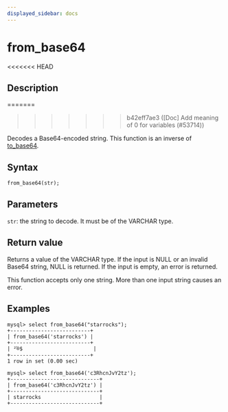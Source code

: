 ```yaml
---
displayed_sidebar: docs
---
```


# from_base64

<<<<<<< HEAD
## Description
=======

>>>>>>> b42eff7ae3 ([Doc] Add meaning of 0 for variables (#53714))

Decodes a Base64-encoded string. This function is an inverse of [to_base64](to_base64.md).

## Syntax

```Haskell
from_base64(str);
```

## Parameters

`str`: the string to decode. It must be of the VARCHAR type.

## Return value

Returns a value of the VARCHAR type. If the input is NULL or an invalid Base64 string, NULL is returned. If the input is empty, an error is returned.

This function accepts only one string. More than one input string causes an error.

## Examples

```Plain Text
mysql> select from_base64("starrocks");
+--------------------------+
| from_base64('starrocks') |
+--------------------------+
| ²֫®$                       |
+--------------------------+
1 row in set (0.00 sec)

mysql> select from_base64('c3RhcnJvY2tz');
+-----------------------------+
| from_base64('c3RhcnJvY2tz') |
+-----------------------------+
| starrocks                   |
+-----------------------------+
```
